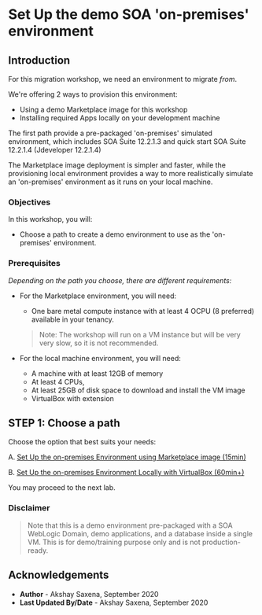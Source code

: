 # Set Up the demo SOA 'on-premises' environment

## Introduction

For this migration workshop, we need an environment to migrate *from*.

We're offering 2 ways to provision this environment:

- Using a demo Marketplace image for this workshop
- Installing required Apps locally on your development machine

The first path provide a pre-packaged 'on-premises' simulated environment, which includes SOA Suite 12.2.1.3 and quick start SOA Suite 12.2.1.4 (Jdeveloper 12.2.1.4)

The Marketplace image deployment is simpler and faster, while the provisioning local environment provides a way to more realistically simulate an 'on-premises' environment as it runs on your local machine. 

### Objectives

In this workshop, you will:

- Choose a path to create a demo environment to use as the 'on-premises' environment.

### Prerequisites

*Depending on the path you choose, there are different requirements:*

- For the Marketplace environment, you will need:
    - One bare metal compute instance with at least 4 OCPU (8 preferred) available in your tenancy. 
    
    >Note: The workshop will run on a VM instance but will be very very slow, so it is not recommended.  

- For the local machine environment, you will need:
    - A machine with at least 12GB of memory
    - At least 4 CPUs, 
    - At least 25GB of disk space to download and install the VM image
    - VirtualBox with extension

## **STEP 1:** Choose a path

Choose the option that best suits your needs:

A. [Set Up the on-premises Environment using Marketplace image (15min)](?lab=lab-1-option-setup-on-premises-environment)

B. [Set Up the on-premises Environment Locally with VirtualBox (60min+)](?lab=lab-1-option-b-setup-local-(on-premises))

You may proceed to the next lab.

### Disclaimer

> Note that this is a demo environment pre-packaged with a SOA WebLogic Domain, demo applications, and a database inside a single VM. This is for demo/training purpose only and is not production-ready.

## Acknowledgements

 - **Author** - Akshay Saxena, September 2020
 - **Last Updated By/Date** - Akshay Saxena, September 2020
